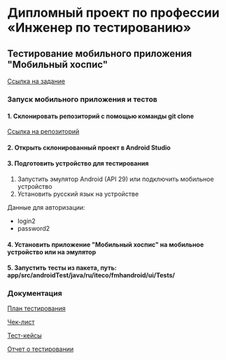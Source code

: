 # Дипломный проект по профессии «Инженер по тестированию»

## Тестирование мобильного приложения "Мобильный хоспис"

[Ссылка на задание](https://github.com/netology-code/qamid-diplom)

### Запуск мобильного приложения и тестов

#### 1. Склонировать репозиторий с помощью команды git clone

[Ссылка на репозиторий](https://github.com/alvikui/Diplom_Netology)

#### 2. Открыть склонированный проект в Android Studio

#### 3. Подготовить устройство для тестирования

1) Запустить эмулятор Android (API 29) или подключить мобильное устройство
2) Установить русский язык на устройстве

Данные для авторизации:
- login2
- password2

#### 4. Установить приложение "Мобильный хоспис" на мобильное устройство или на эмулятор

#### 5. Запустить тесты из пакета, путь: app/src/androidTest/java/ru/iteco/fmhandroid/ui/Tests/

### Документация

[План тестирования](https://github.com/alvikui/Diplom_Netology/blob/main/Plan.md)

[Чек-лист](https://github.com/alvikui/Diplom_Netology/blob/main/Check.xlsx)

[Тест-кейсы](https://github.com/alvikui/Diplom_Netology/blob/main/Cases.xlsx)

[Отчет о тестировании](https://github.com/alvikui/Diplom_Netology/blob/main/Result.md)
